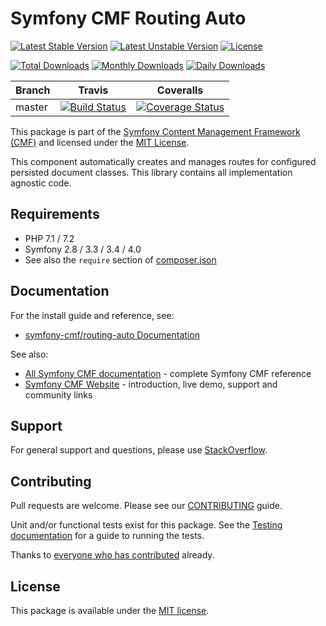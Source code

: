 # Symfony CMF Routing Auto

[![Latest Stable Version](https://poser.pugx.org/symfony-cmf/routing-auto/v/stable)](https://packagist.org/packages/symfony-cmf/routing-auto)
[![Latest Unstable Version](https://poser.pugx.org/symfony-cmf/routing-auto/v/unstable)](https://packagist.org/packages/symfony-cmf/routing-auto)
[![License](https://poser.pugx.org/symfony-cmf/routing-auto/license)](https://packagist.org/packages/symfony-cmf/routing-auto)

[![Total Downloads](https://poser.pugx.org/symfony-cmf/routing-auto/downloads)](https://packagist.org/packages/symfony-cmf/routing-auto)
[![Monthly Downloads](https://poser.pugx.org/symfony-cmf/routing-auto/d/monthly)](https://packagist.org/packages/symfony-cmf/routing-auto)
[![Daily Downloads](https://poser.pugx.org/symfony-cmf/routing-auto/d/daily)](https://packagist.org/packages/symfony-cmf/routing-auto)

Branch | Travis | Coveralls |
------ | ------ | --------- |
master | [![Build Status][travis_unstable_badge]][travis_link] | [![Coverage Status][coveralls_unstable_badge]][coveralls_unstable_link] |

This package is part of the [Symfony Content Management Framework (CMF)](http://cmf.symfony.com/) and licensed
under the [MIT License](LICENSE).

This component automatically creates and manages routes for configured persisted document classes.
This library contains all implementation agnostic code.


## Requirements

* PHP 7.1 / 7.2
* Symfony 2.8 / 3.3 / 3.4 / 4.0
* See also the `require` section of [composer.json](composer.json)

## Documentation

For the install guide and reference, see:

* [symfony-cmf/routing-auto Documentation](http://symfony.com/doc/master/cmf/components/routing/index.html)

See also:

* [All Symfony CMF documentation](http://symfony.com/doc/master/cmf/index.html) - complete Symfony CMF reference
* [Symfony CMF Website](http://cmf.symfony.com/) - introduction, live demo, support and community links

## Support

For general support and questions, please use [StackOverflow](http://stackoverflow.com/questions/tagged/symfony-cmf).

## Contributing

Pull requests are welcome. Please see our
[CONTRIBUTING](https://github.com/symfony-cmf/blob/master/CONTRIBUTING.md)
guide.

Unit and/or functional tests exist for this package. See the
[Testing documentation](http://symfony.com/doc/master/cmf/components/testing.html)
for a guide to running the tests.

Thanks to
[everyone who has contributed](contributors) already.

## License

This package is available under the [MIT license](src/Resources/meta/LICENSE).

[travis_legacy_badge]: https://travis-ci.org/symfony-cmf/routing-auto.svg?branch=master
[travis_stable_badge]: https://travis-ci.org/symfony-cmf/routing-auto.svg?branch=master
[travis_unstable_badge]: https://travis-ci.org/symfony-cmf/routing-auto.svg?branch=master
[travis_link]: https://travis-ci.org/symfony-cmf/routing-auto

[coveralls_legacy_badge]: https://coveralls.io/repos/github/symfony-cmf/routing-auto/badge.svg?branch=master
[coveralls_legacy_link]: https://coveralls.io/github/symfony-cmf/routing-auto?branch=master
[coveralls_stable_badge]: https://coveralls.io/repos/github/symfony-cmf/routing-auto/badge.svg?branch=master
[coveralls_stable_link]: https://coveralls.io/github/symfony-cmf/routing-auto?branch=master
[coveralls_unstable_badge]: https://coveralls.io/repos/github/symfony-cmf/routing-auto/badge.svg?branch=master
[coveralls_unstable_link]: https://coveralls.io/github/symfony-cmf/routing-auto?branch=master
